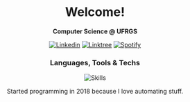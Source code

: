<div align="center">
  <h1>Welcome!</h1>

  <b>
    Computer Science @ UFRGS
  </b>

  <p></p>
  
  [![Linkedin](https://img.shields.io/badge/LinkedIn-0077B5?style=for-the-badge&logo=linkedin&logoColor=white)](https://www.linkedin.com/in/lucas-wermann/)
  [![Linktree](https://img.shields.io/badge/linktree-39E09B?style=for-the-badge&logo=linktree&logoColor=white)](https://linktr.ee/lucasvw)
  [![Spotify](https://img.shields.io/badge/Spotify-1ED760?&style=for-the-badge&logo=spotify&logoColor=white)](https://open.spotify.com/user/lw1707)
  
  ### Languages, Tools & Techs
  ![Skills](https://skillicons.dev/icons?i=ts,react,nextjs,tailwind,nodejs,nestjs,prisma,docker,cs,dotnet,azure,git&perline=4)
  
  Started programming in 2018 because I love automating stuff.
</div>
